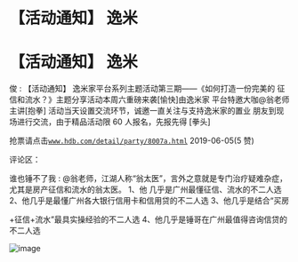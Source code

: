 # 【活动通知】 逸米

# 【活动通知】 逸米

俊 : 【活动通知】 逸米家平台系列主题活动第三期——《如何打造一份完美的 征信和流水？》主题分享活动本周六重磅来袭[愉快]由逸米家 平台特邀大咖@翁老师 主讲[抱拳] 活动当天设置交流环节，诚邀一直关注与支持逸米家的置业 朋友到现场进行交流，由于精品活动限 60 人报名，先报先得 [拳头]

抢票请点击[`www.hdb.com/detail/party/8007a.html`](https://www.hdb.com/detail/party/8007a.html) 2019-06-05(5 赞)

评论区：

谁也锤不了我 : @翁老师，江湖人称“翁太医”，言外之意就是专门治疗疑难杂症，尤其是房产征信和流水的翁太医。 1、他 几乎是广州最懂征信、流水的不二人选 2、他几乎是最懂广州各大银行信用卡和信用贷的不二人选 3、他几乎是结合“买房

+征信+流水”最具实操经验的不二人选 4、他几乎是锤哥在广州最值得咨询信贷的不二人选

![image](img/Image_0034.png)